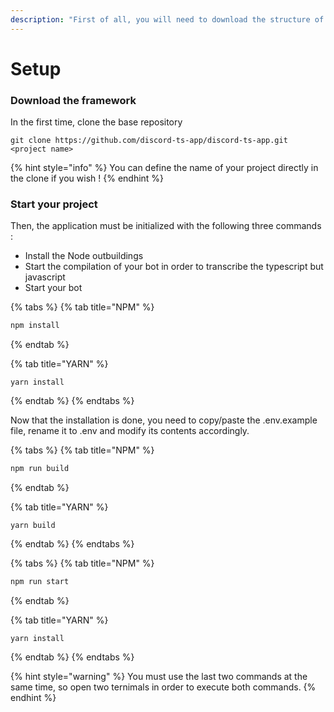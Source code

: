 ```yaml
---
description: "First of all, you will need to download the structure of the bot that will serve as a basis for your project. Follow carefully the contents below to avoid problems later on ! \U0001F680"
---
```


# Setup



### Download the framework

In the first time, clone the base repository

```
git clone https://github.com/discord-ts-app/discord-ts-app.git <project name>
```

{% hint style="info" %}
You can define the name of your project directly in the clone if you wish !
{% endhint %}



### Start your project

Then, the application must be initialized with the following three commands :

* Install the Node outbuildings
* Start the compilation of your bot in order to transcribe the typescript but javascript
* Start your bot

{% tabs %}
{% tab title="NPM" %}
```bash
npm install
```
{% endtab %}

{% tab title="YARN" %}
```
yarn install
```
{% endtab %}
{% endtabs %}

Now that the installation is done, you need to copy/paste the .env.example file, rename it to .env and modify its contents accordingly.

{% tabs %}
{% tab title="NPM" %}
```bash
npm run build
```
{% endtab %}

{% tab title="YARN" %}
```
yarn build
```
{% endtab %}
{% endtabs %}

{% tabs %}
{% tab title="NPM" %}
```bash
npm run start
```
{% endtab %}

{% tab title="YARN" %}
```
yarn install
```
{% endtab %}
{% endtabs %}

{% hint style="warning" %}
You must use the last two commands at the same time, so open two ternimals in order to execute both commands.
{% endhint %}

